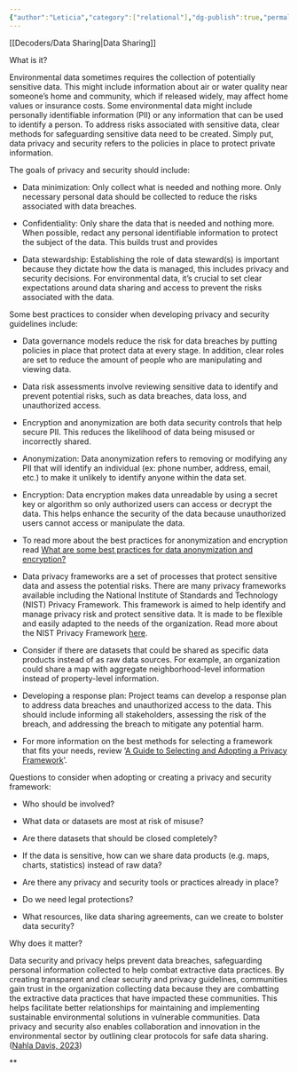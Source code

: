 ```yaml
---
{"author":"Leticia","category":["relational"],"dg-publish":true,"permalink":"/decoders/data-privacy-and-security/","dgPassFrontmatter":true}
---
```


[[Decoders/Data Sharing\|Data Sharing]]

What is it?

Environmental data sometimes requires the collection of potentially sensitive data. This might include information about air or water quality near someone’s home and community, which if released widely, may affect home values or insurance costs. Some environmental data might include personally identifiable information (PII) or any information that can be used to identify a person. To address risks associated with sensitive data, clear methods for safeguarding sensitive data need to be created. Simply put, data privacy and security refers to the policies in place to protect private information. 

  

The goals of privacy and security should include: 

- Data minimization: Only collect what is needed and nothing more. Only necessary personal data should be collected to reduce the risks associated with data breaches.
    
- Confidentiality: Only share the data that is needed and nothing more. When possible, redact any personal identifiable information to protect the subject of the data. This builds trust and provides 
    
- Data stewardship: Establishing the role of data steward(s) is important because they dictate how the data is managed, this includes privacy and security decisions. For environmental data, it’s crucial to set clear expectations around data sharing and access to prevent the risks associated with the data. 
    

  

Some best practices to consider when developing privacy and security guidelines include:

- Data governance models reduce the risk for data breaches by putting policies in place that protect data at every stage. In addition, clear roles are set to reduce the amount of people who are manipulating and viewing data.
    
- Data risk assessments involve reviewing sensitive data to identify and prevent potential risks, such as data breaches, data loss, and unauthorized access.
    
- Encryption and anonymization are both data security controls that help secure PII. This reduces the likelihood of data being misused or incorrectly shared. 
    

- Anonymization: Data anonymization refers to removing or modifying any PII that will identify an individual (ex: phone number, address, email, etc.) to make it unlikely to identify anyone within the data set. 
    
- Encryption: Data encryption makes data unreadable by using a secret key or algorithm so only authorized users can access or decrypt the data. This helps enhance the security of the data because unauthorized users cannot access or manipulate the data.
    
- To read more about the best practices for anonymization and encryption read [What are some best practices for data anonymization and encryption?](https://www.linkedin.com/advice/1/what-some-best-practices-data-anonymization-encryption)
    

- Data privacy frameworks are a set of processes that protect sensitive data and assess the potential risks. There are many privacy frameworks available including the National Institute of Standards and Technology (NIST) Privacy Framework. This framework is aimed to help identify and manage privacy risk and protect sensitive data. It is made to be flexible and easily adapted to the needs of the organization. Read more about the NIST Privacy Framework [here](https://www.nist.gov/privacy-framework).
    
- Consider if there are datasets that could be shared as specific data products instead of as raw data sources. For example, an organization could share a map with aggregate neighborhood-level information instead of property-level information.
    
- Developing a response plan: Project teams can develop a response plan to address data breaches and unauthorized access to the data. This should include informing all stakeholders, assessing the risk of the breach, and addressing the breach to mitigate any potential harm. 
    
- For more information on the best methods for selecting a framework that fits your needs, review ‘[A Guide to Selecting and Adopting a Privacy Framework](https://www.isaca.org/resources/isaca-journal/issues/2021/volume-2/a-guide-to-selecting-and-adopting-a-privacy-framework)’.
    

  
  

Questions to consider when adopting or creating a privacy and security framework:

- Who should be involved? 
    
- What data or datasets are most at risk of misuse?
    
- Are there datasets that should be closed completely?
    
- If the data is sensitive, how can we share data products (e.g. maps, charts, statistics) instead of raw data?
    
- Are there any privacy and security tools or practices already in place? 
    
- Do we need legal protections?
    
- What resources, like data sharing agreements, can we create to bolster data security?
    

  

Why does it matter? 

Data security and privacy helps prevent data breaches, safeguarding personal information collected to help combat extractive data practices. By creating transparent and clear security and privacy guidelines, communities gain trust in the organization collecting data because they are combatting the extractive data practices that have impacted these communities. This helps facilitate better relationships for maintaining and implementing sustainable environmental solutions in vulnerable communities. Data privacy and security also enables collaboration and innovation in the environmental sector by outlining clear protocols for safe data sharing. ([Nahla Davis, 2023](https://www.linkedin.com/pulse/safeguarding-sustainability-role-data-privacy-environmental-initiatives-q5u7c#:~:text=As%20we%20look%20toward%20the,for%20many%20generations%20to%20come))

**